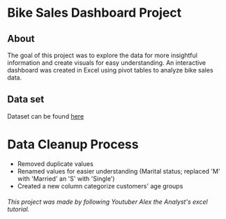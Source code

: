 # Bike Sales Dashboard Project
## About
The goal of this project was to explore the data for more insightful information and create visuals for easy understanding. An interactive dashboard was created in Excel using pivot tables to analyze bike sales data.

## Data set
Dataset can be found [here](https://github.com/AlexTheAnalyst/Excel-Tutorial/blob/main/Excel%20Project%20Dataset.xlsx)

# Data Cleanup Process
- Removed duplicate values
- Renamed values for easier understanding (Marital status; replaced 'M' with 'Married' an 'S' with 'Single')
- Created a new column categorize customers' age groups

###### This project was made by following Youtuber Alex the Analyst's excel tutorial.
